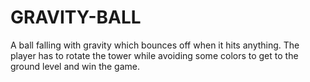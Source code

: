 # GRAVITY-BALL
A ball falling with gravity which bounces off when it hits anything. The player has to rotate the tower while avoiding some colors to get to the ground level and win the game.
